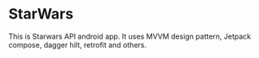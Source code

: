 # StarWars
 This is Starwars API android app. It uses MVVM design pattern, Jetpack compose, dagger hilt, retrofit and others.
